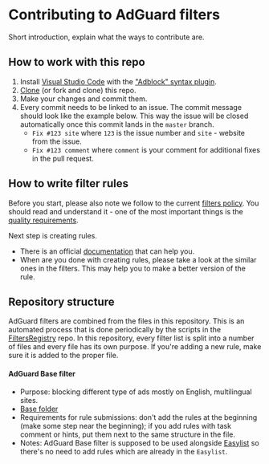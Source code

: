 # Contributing to AdGuard filters

Short introduction, explain what the ways to contribute are.

## How to work with this repo

1. Install [Visual Studio Code](https://code.visualstudio.com/download) with the ["Adblock" syntax plugin](https://marketplace.visualstudio.com/items?itemName=adguard.adblock).
2. [Clone](https://docs.github.com/en/repositories/creating-and-managing-repositories/cloning-a-repository#cloning-a-repository) (or fork and clone) this repo.
3. Make your changes and commit them.
4. Every commit needs to be linked to an issue. The commit message should look like the example below. This way the issue will be closed automatically once this commit lands in the `master` branch.
   * `Fix #123 site` where `123` is the issue number and `site` - website from the issue.
   * `Fix #123 comment` where `comment` is your comment for additional fixes in the pull request.

## How to write filter rules

Before you start, please also note we follow to the current [filters policy](https://kb.adguard.com/en/general/adguard-filter-policy). You should read and understand it - one of the most important things is the [quality requirements](https://kb.adguard.com/en/general/adguard-filter-policy#quality-requirements-for-filtering-rules).

Next step is creating rules.
* There is an official [documentation](https://kb.adguard.com/en/general/how-to-create-your-own-ad-filters) that can help you.
* When are you done with creating rules, please take a look at the similar ones in the filters. This may help you to make a better version of the rule.

## Repository structure

AdGuard filters are combined from the files in this repository. This is an automated process that is done periodically by the scripts in the [FiltersRegistry](https://github.com/AdguardTeam/FiltersRegistry) repo. In this repository, every filter list is split into a number of files and every file has its own purpose. If you're adding a new rule, make sure it is added to the proper file.

#### AdGuard Base filter

* Purpose: blocking different type of ads mostly on English, multilingual sites.
* [Base folder](https://github.com/AdguardTeam/AdguardFilters/tree/master/EnglishFilter/sections)
* Requirements for rule submissions: don't add the rules at the beginning (make some step near the beginning); if you add rules with task comment or hints, put them next to the same structure in the file.
* Notes: AdGuard Base filter is supposed to be used alongside [Easylist](https://github.com/easylist/easylist) so there's no need to add rules which are already in the `Easylist`.